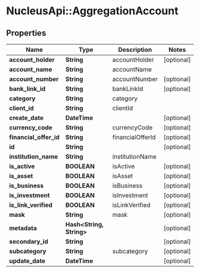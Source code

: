 # NucleusApi::AggregationAccount

## Properties
Name | Type | Description | Notes
------------ | ------------- | ------------- | -------------
**account_holder** | **String** | accountHolder | [optional] 
**account_name** | **String** | accountName | 
**account_number** | **String** | accountNumber | [optional] 
**bank_link_id** | **String** | bankLinkId | [optional] 
**category** | **String** | category | 
**client_id** | **String** | clientId | 
**create_date** | **DateTime** |  | [optional] 
**currency_code** | **String** | currencyCode | [optional] 
**financial_offer_id** | **String** | financialOfferId | [optional] 
**id** | **String** |  | [optional] 
**institution_name** | **String** | institutionName | 
**is_active** | **BOOLEAN** | isActive | [optional] 
**is_asset** | **BOOLEAN** | isAsset | [optional] 
**is_business** | **BOOLEAN** | isBusiness | [optional] 
**is_investment** | **BOOLEAN** | isInvestment | [optional] 
**is_link_verified** | **BOOLEAN** | isLinkVerified | [optional] 
**mask** | **String** | mask | [optional] 
**metadata** | **Hash&lt;String, String&gt;** |  | [optional] 
**secondary_id** | **String** |  | [optional] 
**subcategory** | **String** | subcategory | [optional] 
**update_date** | **DateTime** |  | [optional] 



